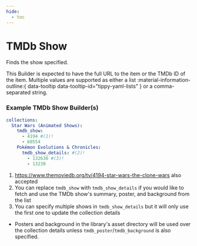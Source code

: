 ```yaml
---
hide:
  - toc
---
```

# TMDb Show

Finds the show specified.

This Builder is expected to have the full URL to the item or the TMDb ID of the item. Multiple values are supported as either a list :material-information-outline:{ data-tooltip data-tooltip-id="tippy-yaml-lists" } or a comma-separated string.

### Example TMDb Show Builder(s)

```yaml title="Press the + icon to learn more"
collections:
  Star Wars (Animated Shows):
    tmdb_show:
      - 4194 #(1)!
      - 60554
    Pokémon Evolutions & Chronicles:
      tmdb_show_details: #(2)!
        - 132636 #(3)!
        - 13230
```

1. https://www.themoviedb.org/tv/4194-star-wars-the-clone-wars also accepted
2. You can replace `tmdb_show` with `tmdb_show_details` if you would like to fetch and use the TMDb show's summary, poster, and background from the list
3. You can specify multiple shows in `tmdb_show_details` but it will only use the first one to update the collection details

* Posters and background in the library's asset directory will be used over the collection details unless `tmdb_poster`/`tmdb_background` is also specified.
